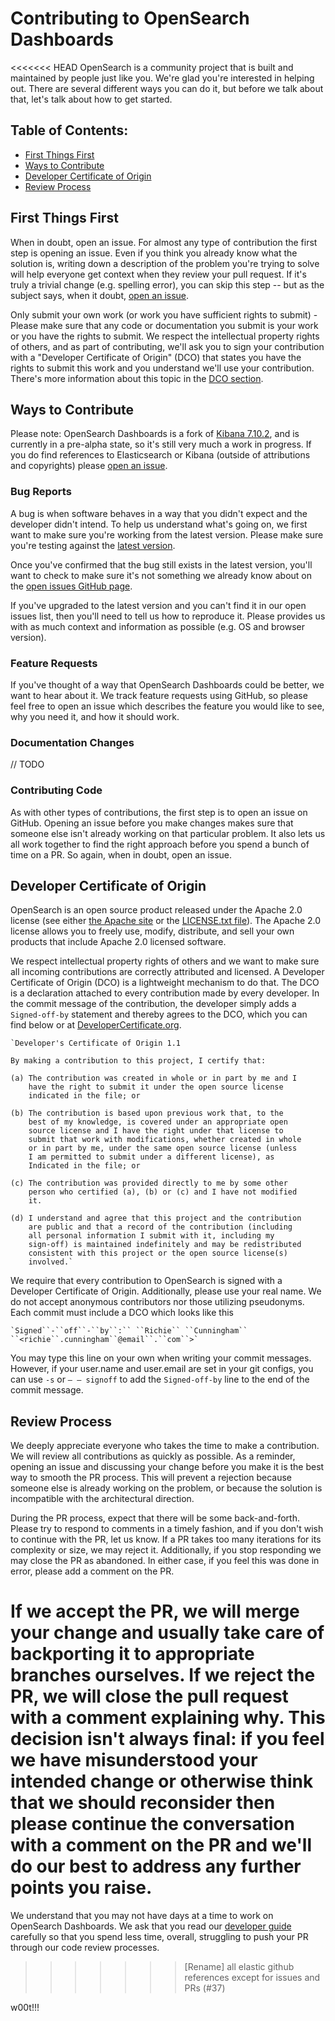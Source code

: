 


# Contributing to OpenSearch Dashboards

<<<<<<< HEAD
OpenSearch is a community project that is built and maintained by people just like you. We're glad you're interested in helping out. There are several different ways you can do it, but before we talk about that, let's talk about how to get started.

## Table of Contents:

* [First Things First](#first-principles)
* [Ways to Contribute](#ways-to-contribute)
* [Developer Certificate of Origin](#developer-certificate-of-origin)
* [Review Process](#review-process)

## First Things First

When in doubt, open an issue. For almost any type of contribution the first step is opening an issue. Even if you think you already know what the solution is, writing down a description of the problem you're trying to solve will help everyone get context when they review your pull request. If it's truly a trivial change (e.g. spelling error), you can skip this step -- but as the subject says, when it doubt, [open an issue](https://github.com/opensearch-project/OpenSearch-Dashboards/issues).

Only submit your own work (or work you have sufficient rights to submit) - Please make sure that any code or documentation you submit is your work or you have the rights to submit. We respect the intellectual property rights of others, and as part of contributing, we'll ask you to sign your contribution with a "Developer Certificate of Origin" (DCO) that states you have the rights to submit this work and you understand we'll use your contribution. There's more information about this topic in the [DCO section](#developer-certificate-of-origin).

## Ways to Contribute

Please note: OpenSearch Dashboards is a fork of [Kibana 7.10.2](https://github.com/elastic/kibana), and is currently in a pre-alpha state, so it's still very much a work in progress. If you do find references to Elasticsearch or Kibana (outside of attributions and copyrights) please [open an issue](https://github.com/opensearch-project/OpenSearch-Dashboards/issues).

### Bug Reports

A bug is when software behaves in a way that you didn't expect and the developer didn't intend. To help us understand what's going on, we first want to make sure you're working from the latest version. Please make sure you're testing against the [latest version](https://github.com/opensearch-project/OpenSearch-Dashboards).

Once you've confirmed that the bug still exists in the latest version, you'll want to check to make sure it's not something we already know about on the [open issues GitHub page](https://github.com/opensearch-project/OpenSearch-Dashboards/issues).

If you've upgraded to the latest version and you can't find it in our open issues list, then you'll need to tell us how to reproduce it. Please provides us with as much context and information as possible (e.g. OS and browser version).


### Feature Requests

If you've thought of a way that OpenSearch Dashboards could be better, we want to hear about it. We track feature requests using GitHub, so please feel free to open an issue which describes the feature you would like to see, why you need it, and how it should work.

### Documentation Changes

// TODO

### Contributing Code

As with other types of contributions, the first step is to open an issue on GitHub. Opening an issue before you make changes makes sure that someone else isn't already working on that particular problem. It also lets us all work together to find the right approach before you spend a bunch of time on a PR. So again, when in doubt, open an issue.

## Developer Certificate of Origin

OpenSearch is an open source product released under the Apache 2.0 license (see either [the Apache site](https://www.apache.org/licenses/LICENSE-2.0) or the [LICENSE.txt file](https://github.com/opensearch-project/OpenSearch/blob/main/LICENSE.txt)). The Apache 2.0 license allows you to freely use, modify, distribute, and sell your own products that include Apache 2.0 licensed software.

We respect intellectual property rights of others and we want to make sure all incoming contributions are correctly attributed and licensed. A Developer Certificate of Origin (DCO) is a lightweight mechanism to do that.
The DCO is a declaration attached to every contribution made by every developer. In the commit message of the contribution, the developer simply adds a `Signed-off-by` statement and thereby agrees to the DCO, which you can find below or at [DeveloperCertificate.org](http://developercertificate.org/).

```
`Developer's Certificate of Origin 1.1

By making a contribution to this project, I certify that:

(a) The contribution was created in whole or in part by me and I
    have the right to submit it under the open source license
    indicated in the file; or

(b) The contribution is based upon previous work that, to the
    best of my knowledge, is covered under an appropriate open
    source license and I have the right under that license to
    submit that work with modifications, whether created in whole
    or in part by me, under the same open source license (unless
    I am permitted to submit under a different license), as
    Indicated in the file; or

(c) The contribution was provided directly to me by some other
    person who certified (a), (b) or (c) and I have not modified
    it.

(d) I understand and agree that this project and the contribution
    are public and that a record of the contribution (including
    all personal information I submit with it, including my
    sign-off) is maintained indefinitely and may be redistributed
    consistent with this project or the open source license(s)
    involved.`
```

We require that every contribution to OpenSearch is signed with a Developer Certificate of Origin. Additionally, please use your real name. We do not accept anonymous contributors nor those utilizing pseudonyms.
Each commit must include a DCO which looks like this

```
`Signed``-``off``-``by``:`` ``Richie`` ``Cunningham`` ``<richie``.cunningham``@email``.``com``>`
```

You may type this line on your own when writing your commit messages. However, if your user.name and user.email are set in your git configs, you can use `-s` or `– – signoff` to add the `Signed-off-by` line to the end of the commit message.

## Review Process

We deeply appreciate everyone who takes the time to make a contribution. We will review all contributions as quickly as possible. As a reminder, opening an issue and discussing your change before you make it is the best way to smooth the PR process. This will prevent a rejection because someone else is already working on the problem, or because the solution is incompatible with the architectural direction.

During the PR process, expect that there will be some back-and-forth. Please try to respond to comments in a timely fashion, and if you don't wish to continue with the PR, let us know. If a PR takes too many iterations for its complexity or size, we may reject it. Additionally, if you stop responding we may close the PR as abandoned. In either case, if you feel this was done in error, please add a comment on the PR.

If we accept the PR, we will merge your change and usually take care of backporting it to appropriate branches ourselves.
If we reject the PR, we will close the pull request with a comment explaining why. This decision isn't always final: if you feel we have misunderstood your intended change or otherwise think that we should reconsider then please continue the conversation with a comment on the PR and we'll do our best to address any further points you raise.
=======
We understand that you may not have days at a time to work on OpenSearch Dashboards. We ask that you read our [developer guide](https://www.opensearch.co/guide/en/kibana/master/development.html) carefully so that you spend less time, overall, struggling to push your PR through our code review processes.
>>>>>>> [Rename] all elastic github references except for issues and PRs (#37)

w00t!!!
